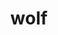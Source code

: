 ---
layout: animals&nature
title: wolf
emoji: wolf
permalink: 🐺.html
image: assets/img/3moji/wolf.png
---